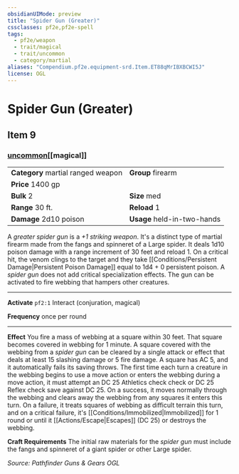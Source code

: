 ```yaml
---
obsidianUIMode: preview
title: "Spider Gun (Greater)"
cssclasses: pf2e,pf2e-spell
tags:
  - pf2e/weapon
  - trait/magical
  - trait/uncommon
  - category/martial
aliases: "Compendium.pf2e.equipment-srd.Item.ET88qMrIBXBCWI5J"
license: OGL
---
```

# Spider Gun (Greater)
## Item 9
### [uncommon](uncommon "Uncommon Rarity Trait")[[magical]]

|  |  |
| -- | -- |
| **Category** martial ranged weapon | **Group** firearm |
| **Price** 1400 gp |  |
| **Bulk** 2 | **Size** med |
|**Range** 30 ft.| **Reload** 1|
| **Damage** 2d10 poison  | **Usage** held-in-two-hands |



A _greater spider gun_ is a _+1 striking weapon_. It's a distinct type of martial firearm made from the fangs and spinneret of a Large spider. It deals 1d10 poison damage with a range increment of 30 feet and reload 1. On a critical hit, the venom clings to the target and they take [[Conditions/Persistent Damage|Persistent Poison Damage]] equal to 1d4 + 0 persistent poison. A _spider gun_ does not add critical specialization effects. The gun can be activated to fire webbing that hampers other creatures.

* * *

**Activate** `pf2:1` Interact (conjuration, magical)

**Frequency** once per round

* * *

**Effect** You fire a mass of webbing at a square within 30 feet. That square becomes covered in webbing for 1 minute. A square covered with the webbing from a _spider gun_ can be cleared by a single attack or effect that deals at least 15 slashing damage or 5 fire damage. A square has AC 5, and it automatically fails its saving throws. The first time each turn a creature in the webbing begins to use a move action or enters the webbing during a move action, it must attempt an DC 25 Athletics check check or DC 25 Reflex check save against DC 25. On a success, it moves normally through the webbing and clears away the webbing from any squares it enters this turn. On a failure, it treats squares of webbing as difficult terrain this turn, and on a critical failure, it's [[Conditions/Immobilized|Immobilized]] for 1 round or until it [[Actions/Escape|Escapes]] (DC 25) or destroys the webbing.

**Craft Requirements** The initial raw materials for the _spider gun_ must include the fangs and spinneret of a giant spider or other Large spider.

*Source: Pathfinder Guns & Gears*
*OGL*